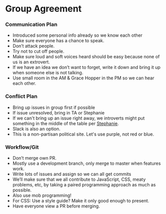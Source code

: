 # Group Agreement

### Communication Plan
-	Introduced some personal info already so we know each other
-	Make sure everyone has a chance to speak.
-	Don’t attack people.
-	Try not to cut off people.
-	Make sure loud and soft voices heard should be easy because none of us is an extrovert.
-	If we have an idea we don’t want to forget, write it down and bring it up when someone else is not talking.
- Use small room in the AM & Grace Hopper in the PM so we can hear each other.

### Conflict Plan
-	Bring up issues in group first if possible
-	If issue unresolved, bring in TA or Stephanie
- If we can't bring up an issue right away, we introverts might put something in the middle of the table per [Stephanie](https://www.linkedin.com/in/stephanielingwood/).
- Slack is also an option.
- This is a non-partisan political site. Let's use purple, not red or blue.

### Workflow/Git
-	Don’t merge own PR.
-	Mostly use a development branch, only merge to master when features work.
-	Write lots of issues and assign so we can all get commits
-	We’ll make sure that we all contribute to JavaScript, CSS, meaty problems, etc, by taking a paired programming approach as much as possible.
-	Also use mob programming!
-	For CSS: Use a style guide? Make it only good enough to present.
-	Have everyone view a PR before merging.
